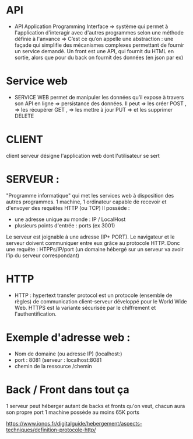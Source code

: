 # API
- API Application Programming Interface => système qui permet à l'application d'interagir avec d'autres programmes selon une méthode définie à l'anvance
=> C’est ce qu’on appelle une abstraction : une façade qui simplifie des mécanismes complexes permettant de fournir un service demandé.
Un front est une API, qui fournit du HTML en sortie, alors que pour du back on fournit des données (en json par ex)

# Service web
- SERVICE WEB permet de manipuler les données qu’il expose à travers son API en ligne => persistance des données. Il peut
=> les créer POST ,
=> les récupérer GET ,
=> les mettre à jour PUT
=> et les supprimer DELETE
 
# CLIENT 
client serveur désigne l'application web dont l'utilisateur se sert

# SERVEUR : 
"Programme informatique" qui met les services web à disposition des autres programmes.
1 machine, 1 ordinateur capable de recevoir et d'envoyer des requêtes HTTP (ou TCP)
Il possède : 
- une adresse unique au monde : IP / LocalHost
- plusieurs points d'entrée : ports (ex 3001)

Le serveur est joignable à une adresse (IP+ PORT). 
Le navigateur et le serveur doivent  communiquer entre eux grâce au protocole HTTP.
Donc une requête : HTPPs/IP/port (un domaine hébergé sur un serveur va avoir l'ip du serveur correspondant)

# HTTP
-  HTTP : hypertext transfer protocol est un protocole (ensemble de règles) de communication client-serveur développé pour le World Wide Web. HTTPS est la variante sécurisée par le chiffrement et l'authentification.

# Exemple d'adresse web :
- Nom de domaine (ou adresse IP) (localhost:)
-  port : 8081 (serveur : localhost:8081
-  chemin de la ressource /chemin

 
# Back / Front dans tout ça
1 serveur peut héberger autant de backs et fronts qu'on veut, chacun aura son propre port
1 machine possède au moins 65K ports

https://www.ionos.fr/digitalguide/hebergement/aspects-techniques/definition-protocole-http/


